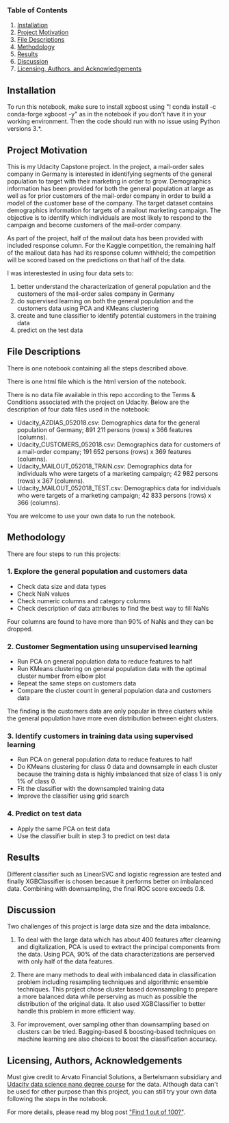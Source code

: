 ### Table of Contents

1. [Installation](#installation)
2. [Project Motivation](#motivation)
3. [File Descriptions](#files)
4. [Methodology](#methodology)
5. [Results](#results)
6. [Discussion](#discussion)
7. [Licensing, Authors, and Acknowledgements](#licensing)

## Installation <a name="installation"></a>

To run this notebook, make sure to install xgboost using "! conda install -c conda-forge xgboost -y" as in the notebook if you don't have it in your working environment. Then the code should run with no issue using Python versions 3.*.

## Project Motivation <a name="motivation"></a>

This is my Udacity Capstone project. In the project, a mail-order sales company in Germany is interested in identifying segments of the general population to target with their marketing in order to grow. Demographics information has been provided for both the general population at large as well as for prior customers of the mail-order company in order to build a model of the customer base of the company. The target dataset contains demographics information for targets of a mailout marketing campaign. The objective is to identify which individuals are most likely to respond to the campaign and become customers of the mail-order company.

As part of the project, half of the mailout data has been provided with included response column. For the Kaggle competition, the remaining half of the mailout data has had its response column withheld; the competition will be scored based on the predictions on that half of the data.

I was interestested in using four data sets to:

1. better understand the characterization of general population and the customers of the mail-order sales company in Germany
2. do supervised learning on both the general population and the customers data using PCA and KMeans clustering
3. create and tune classifier to identify potential customers in the training data
4. predict on the test data

## File Descriptions <a name="files"></a>

There is one notebook containing all the steps described above.

There is one html file which is the html version of the notebook.

There is no data file available in this repo according to the Terms & Conditions associated with the project on Udacity. Below are the description of four data files used in the notebook:

- Udacity_AZDIAS_052018.csv: Demographics data for the general population of Germany; 891 211 persons (rows) x 366 features (columns).
- Udacity_CUSTOMERS_052018.csv: Demographics data for customers of a mail-order company; 191 652 persons (rows) x 369 features (columns).
- Udacity_MAILOUT_052018_TRAIN.csv: Demographics data for individuals who were targets of a marketing campaign; 42 982 persons (rows) x 367 (columns).
- Udacity_MAILOUT_052018_TEST.csv: Demographics data for individuals who were targets of a marketing campaign; 42 833 persons (rows) x 366 (columns).

You are welcome to use your own data to run the notebook.

## Methodology <a name="methodology"></a>

There are four steps to run this projects:

### 1. Explore the general population and customers data

- Check data size and data types
- Check NaN values
- Check numeric columns and category columns
- Check description of data attributes to find the best way to fill NaNs

Four columns are found to have more than 90% of NaNs and they can be dropped.

### 2. Customer Segmentation using unsupervised learning

- Run PCA on general population data to reduce features to half
- Run KMeans clustering on general population data with the optimal cluster number from elbow plot
- Repeat the same steps on customers data
- Compare the cluster count in general population data and customers data

The finding is the customers data are only popular in three clusters while the general population have more even distribution between eight clusters.

### 3. Identify customers in training data using supervised learning

- Run PCA on general population data to reduce features to half
- Do KMeans clustering for class 0 data and downsample in each cluster because the training data is highly imbalanced that size of class 1 is only 1% of class 0. 
- Fit the classifier with the downsampled training data
- Improve the classifier using grid search

### 4. Predict on test data
- Apply the same PCA on test data
- Use the classifier built in step 3 to predict on test data

## Results <a name="results"></a>

Different classifier such as LinearSVC and logistic regression are tested and finally XGBClassifier is chosen becasue it performs better on imbalanced data. Combining with downsampling, the final ROC score exceeds 0.8.

## Discussion <a name="discussion"></a>

Two challenges of this project is large data size and the data imbalance.

1. To deal with the large data which has about 400 features after clearning and digitalization, PCA is used to extract the principal components from the data. Using PCA, 90% of the data characterizations are perserved with only half of the data features. 

2. There are many methods to deal with imbalanced data in classification problem including resampling techniques and algorithmic ensemble techniques. This project chose cluster based downsampling to prepare a more balanced data while perserving as much as possible the distribution of the original data. It also used XGBClassifier to better handle this problem in more efficient way.

3. For improvement, over sampling other than downsampling based on clusters can be tried. Bagging-based & boosting-based techniques on machine learning are also choices to boost the classification accuracy.

## Licensing, Authors, Acknowledgements <a name="licensing"></a>

Must give credit to Arvato Financial Solutions, a Bertelsmann subsidiary and [Udacity data science nano degree course](https://www.udacity.com/course/data-scientist-nanodegree--nd025) for the data. Although data can't be used for other purpose than this project, you can still try your own data following the steps in the notebook. 

For more details, please read my blog post ["Find 1 out of 100?"](https://medium.com/@weixind/find-1-out-of-100-a8eae37794fd).
